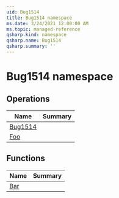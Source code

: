 ```yaml
---
uid: Bug1514
title: Bug1514 namespace
ms.date: 3/24/2021 12:00:00 AM
ms.topic: managed-reference
qsharp.kind: namespace
qsharp.name: Bug1514
qsharp.summary: ''
---
```


# Bug1514 namespace




<!-- summaries -->

## Operations

| Name | Summary |
|------|---------|
|[Bug1514](xref:Bug1514.Bug1514) |
|[Foo](xref:Bug1514.Foo) |

## Functions

| Name | Summary |
|------|---------|
|[Bar](xref:Bug1514.Bar) |

<!-- /summaries -->
